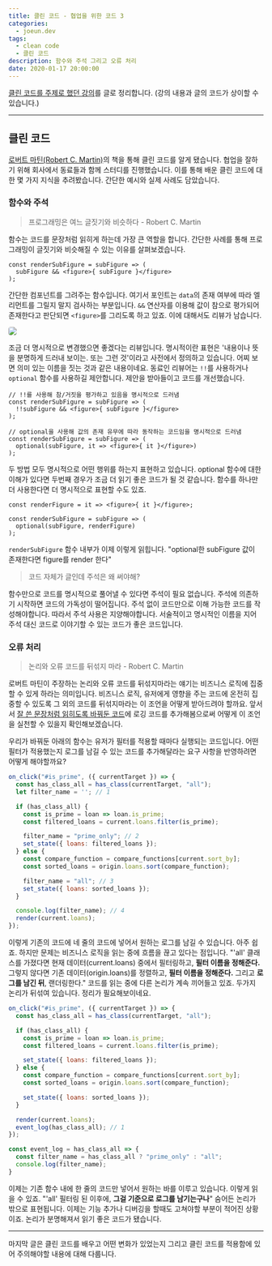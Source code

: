 ```yaml
---
title: 클린 코드 - 협업을 위한 코드 3
categories:
  - joeun.dev
tags:
  - clean code
  - 클린 코드
description: 함수와 주석 그리고 오류 처리
date: 2020-01-17 20:00:00
---
```


[클린 코드를 주제로 했던 강의](https://speakerdeck.com/joeun_ha/200107-ssafy)를 글로 정리합니다. (강의 내용과 글의 코드가 상이할 수 있습니다.)

---

## 클린 코드

[로버트 마틴(Robert C. Martin)](https://en.wikipedia.org/wiki/Robert_C._Martin)의 책을 통해 클린 코드를 알게 됐습니다. 협업을 잘하기 위해 회사에서 동료들과 함께 스터디를 진행했습니다. 이를 통해 배운 클린 코드에 대한 몇 가지 지식을 추려봤습니다. 간단한 예시와 실제 사례도 담았습니다.

### 함수와 주석
> 프로그래밍은 여느 글짓기와 비슷하다 - Robert C. Martin

함수는 코드를 문장처럼 읽히게 하는데 가장 큰 역할을 합니다. 간단한 사례를 통해 프로그래밍이 글짓기와 비슷해질 수 있는 이유를 살펴보겠습니다.

```tsx
const renderSubFigure = subFigure => (
  subFigure && <figure>{ subFigure }</figure>
);
```

간단한 컴포넌트를 그려주는 함수입니다. 여기서 포인트는 `data`의 존재 여부에 따라 엘리먼트를 그릴지 말지 검사하는 부분입니다. `&&` 연산자를 이용해 값이 참으로 평가되어 존재한다고 판단되면 `<figure>`를 그리도록 하고 있죠. 이에 대해서도 리뷰가 남습니다.

<img src="/images/clean-code/code-review-4.png" style="border-radius: 4px;"/>

조금 더 명시적으로 변경했으면 좋겠다는 리뷰입니다. 명시적이란 표현은 '내용이나 뜻을 분명하게 드러내 보이는. 또는 그런 것'이라고 사전에서 정의하고 있습니다. 어찌 보면 의미 있는 이름을 짓는 것과 같은 내용이네요. 동료인 리뷰어는 `!!`를 사용하거나 `optional` 함수를 사용하길 제안합니다. 제안을 받아들이고 코드를 개선했습니다.

```tsx
// !!를 사용해 참/거짓을 평가하고 있음을 명시적으로 드러냄
const renderSubFigure = subFigure => (
  !!subFigure && <figure>{ subFigure }</figure>
);
```

```tsx
// optional을 사용해 값의 존재 유무에 따라 동작하는 코드임을 명시적으로 드러냄
const renderSubFigure = subFigure => (
  optional(subFigure, it => <figure>{ it }</figure>)
);
```

두 방법 모두 명시적으로 어떤 행위를 하는지 표현하고 있습니다. optional 함수에 대한 이해가 있다면 두번째 경우가 조금 더 읽기 좋은 코드가 될 것 같습니다. 함수를 하나만 더 사용한다면 더 명시적으로 표현할 수도 있죠.

```tsx
const renderFigure = it => <figure>{ it }</figure>;

const renderSubFigure = subFigure => (
  optional(subFigure, renderFigure)
);
```

`renderSubFigure` 함수 내부가 이제 이렇게 읽힙니다. "optional한 subFigure 값이 존재한다면 figure를 render 한다"

> 코드 자체가 글인데 주석은 왜 써야해?

함수만으로 코드를 명시적으로 풀어낼 수 있다면 주석이 필요 없습니다. 주석에 의존하기 시작하면 코드의 가독성이 떨어집니다. 주석 없이 코드만으로 이해 가능한 코드를 작성해야합니다. 따라서 주석 사용은 지양해야합니다. 서술적이고 명시적인 이름을 지어 주석 대신 코드로 이야기할 수 있는 코드가 좋은 코드입니다.

### 오류 처리
> 논리와 오류 코드를 뒤섞지 마라 - Robert C. Martin

로버트 마틴이 주장하는 논리와 오류 코드를 뒤섞지마라는 얘기는 비즈니스 로직에 집중할 수 있게 하라는 의미입니다. 비즈니스 로직, 유저에게 영향을 주는 코드에 온전히 집중할 수 있도록 그 외의 코드를 뒤섞지마라는 이 조언을 어떻게 받아드려야 할까요. 앞서서 [잘 쓴 문장처럼 읽히도록 바꿔둔 코드](/clean-code/#깨끗한-코드)에 로깅 코드를 추가해봄으로써 어떻게 이 조언을 실천할 수 있을지 확인해보겠습니다.

우리가 바꿔둔 아래의 함수는 유저가 필터를 적용할 때마다 실행되는 코드입니다. 어떤 필터가 적용했는지 로그를 남길 수 있는 코드를 추가해달라는 요구 사항을 반영하려면 어떻게 해야할까요?

```js
on_click("#is_prime", ({ currentTarget }) => {
  const has_class_all = has_class(currentTarget, "all");
  let filter_name = ''; // 1

  if (has_class_all) {
    const is_prime = loan => loan.is_prime;
    const filtered_loans = current.loans.filter(is_prime);

    filter_name = "prime_only"; // 2
    set_state({ loans: filtered_loans });
  } else {
    const compare_function = compare_functions[current.sort_by];
    const sorted_loans = origin.loans.sort(compare_function);

    filter_name = "all"; // 3
    set_state({ loans: sorted_loans });
  }

  console.log(filter_name); // 4
  render(current.loans);
});
```

이렇게 기존의 코드에 네 줄의 코드에 넣어서 원하는 로그를 남길 수 있습니다. 아주 쉽죠. 하지만 문제는 비즈니스 로직을 읽는 중에 흐름을 끊고 있다는 점입니다. "'all' 클래스를 가졌다면 현재 데이터(current.loans) 중에서 필터링하고, **필터 이름을 정해준다.** 그렇지 않다면 기존 데이터(origin.loans)를 정렬하고, **필터 이름을 정해준다.** 그리고 **로그를 남긴 뒤**, 랜더링한다." 코드를 읽는 중에 다른 논리가 계속 끼어들고 있죠. 두가지 논리가 뒤섞여 있습니다. 정리가 필요해보이네요.

```js
on_click("#is_prime", ({ currentTarget }) => {
  const has_class_all = has_class(currentTarget, "all");

  if (has_class_all) {
    const is_prime = loan => loan.is_prime;
    const filtered_loans = current.loans.filter(is_prime);

    set_state({ loans: filtered_loans });
  } else {
    const compare_function = compare_functions[current.sort_by];
    const sorted_loans = origin.loans.sort(compare_function);

    set_state({ loans: sorted_loans });
  }

  render(current.loans);
  event_log(has_class_all); // 1
});

const event_log = has_class_all => {
  const filter_name = has_class_all ? "prime_only" : "all";
  console.log(filter_name);
}
```

이제는 기존 함수 내에 한 줄의 코드만 넣어서 원하는 바를 이루고 있습니다. 이렇게 읽을 수 있죠. "'all' 필터링 된 이후에, **그걸 기준으로 로그를 남기는구나**" 숨어든 논리가 밖으로 표현됩니다. 이제는 기능 추가나 디버깅을 할때도 고쳐야할 부분이 적어진 상황이죠. 논리가 분명해져서 읽기 좋은 코드가 됐습니다.

---

마지막 글은 클린 코드를 배우고 어떤 변화가 있었는지 그리고 클린 코드를 적용함에 있어 주의해야할 내용에 대해 다룹니다.
